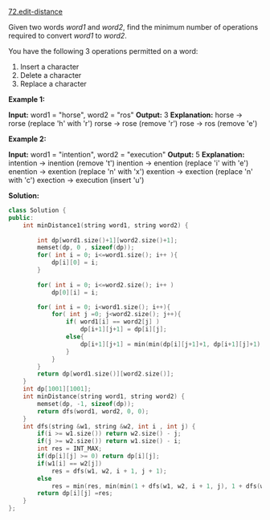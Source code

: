 [72.edit-distance](https://leetcode.com/problems/edit-distance/)  

Given two words _word1_ and _word2_, find the minimum number of operations required to convert _word1_ to _word2_.

You have the following 3 operations permitted on a word:

1.  Insert a character
2.  Delete a character
3.  Replace a character

**Example 1:**

**Input:** word1 = "horse", word2 = "ros"
**Output:** 3
**Explanation:** 
horse -> rorse (replace 'h' with 'r')
rorse -> rose (remove 'r')
rose -> ros (remove 'e')

**Example 2:**

**Input:** word1 = "intention", word2 = "execution"
**Output:** 5
**Explanation:** 
intention -> inention (remove 't')
inention -> enention (replace 'i' with 'e')
enention -> exention (replace 'n' with 'x')
exention -> exection (replace 'n' with 'c')
exection -> execution (insert 'u')  



**Solution:**  

```cpp
class Solution {
public:
    int minDistance1(string word1, string word2) {
        
        int dp[word1.size()+1][word2.size()+1];
        memset(dp, 0 , sizeof(dp));
        for( int i = 0; i<=word1.size(); i++ ){
            dp[i][0] = i;
        }
        
        for( int i = 0; i<=word2.size(); i++ )
            dp[0][i] = i;

        for( int i = 0; i<word1.size(); i++){
            for( int j =0; j<word2.size(); j++){
                if( word1[i] == word2[j] )
                    dp[i+1][j+1] = dp[i][j];
                else{
                    dp[i+1][j+1] = min(min(dp[i][j+1]+1, dp[i+1][j]+1), dp[i][j]+1);
                }
            }
        }
        return dp[word1.size()][word2.size()];
    }
    int dp[1001][1001];
    int minDistance(string word1, string word2) {
        memset(dp, -1, sizeof(dp));
        return dfs(word1, word2, 0, 0);
    }
    int dfs(string &w1, string &w2, int i , int j) {
        if(i >= w1.size()) return w2.size() - j;
        if(j >= w2.size()) return w1.size() - i;
        int res = INT_MAX;
        if(dp[i][j] >= 0) return dp[i][j];
        if(w1[i] == w2[j])
            res = dfs(w1, w2, i + 1, j + 1);
        else
            res = min(res, min(min(1 + dfs(w1, w2, i + 1, j), 1 + dfs(w1, w2, i, j + 1)), 1 + dfs(w1, w2, i + 1, j + 1) ));
        return dp[i][j] =res;
    }
};
```
      